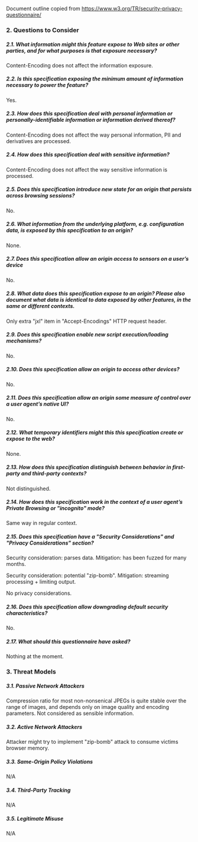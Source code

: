 Document outline copied from https://www.w3.org/TR/security-privacy-questionnaire/

### 2. Questions to Consider

##### 2.1. What information might this feature expose to Web sites or other parties, and for what purposes is that exposure necessary?
Content-Encoding does not affect the information exposure.

##### 2.2. Is this specification exposing the minimum amount of information necessary to power the feature?
Yes.

##### 2.3. How does this specification deal with personal information or personally-identifiable information or information derived thereof?
Content-Encoding does not affect the way personal information, PII and derivatives are processed.

##### 2.4. How does this specification deal with sensitive information?
Content-Encoding does not affect the way sensitive information is processed.

##### 2.5. Does this specification introduce new state for an origin that persists across browsing sessions?
No.

##### 2.6. What information from the underlying platform, e.g. configuration data, is exposed by this specification to an origin?
None.

##### 2.7. Does this specification allow an origin access to sensors on a user’s device
No.

##### 2.8. What data does this specification expose to an origin? Please also document what data is identical to data exposed by other features, in the same or different contexts.
Only extra "jxl" item in "Accept-Encodings" HTTP request header.

##### 2.9. Does this specification enable new script execution/loading mechanisms?
No.

##### 2.10. Does this specification allow an origin to access other devices?
No.

##### 2.11. Does this specification allow an origin some measure of control over a user agent’s native UI?
No.

##### 2.12. What temporary identifiers might this this specification create or expose to the web?
None.

##### 2.13. How does this specification distinguish between behavior in first-party and third-party contexts?
Not distinguished.

##### 2.14. How does this specification work in the context of a user agent’s Private Browsing or "incognito" mode?
Same way in regular context.

##### 2.15. Does this specification have a "Security Considerations" and "Privacy Considerations" section?
Security consideration: parses data.
Mitigation: has been fuzzed for many months.

Security consideration: potential "zip-bomb".
Mitigation: streaming processing + limiting output.

No privacy considerations.

##### 2.16. Does this specification allow downgrading default security characteristics?
No.

##### 2.17. What should this questionnaire have asked?
Nothing at the moment.

### 3. Threat Models

##### 3.1. Passive Network Attackers
Compression ratio for most non-nonsenical JPEGs is quite stable over the range of images, and depends only on image quality and encoding parameters.
Not considered as sensible information.

##### 3.2. Active Network Attackers
Attacker might try to implement "zip-bomb" attack to consume victims browser memory.

##### 3.3. Same-Origin Policy Violations
N/A

##### 3.4. Third-Party Tracking
N/A

##### 3.5. Legitimate Misuse
N/A
